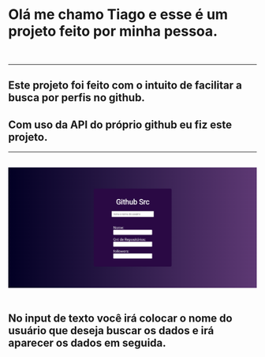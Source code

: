 # Olá me chamo Tiago e esse é um projeto feito por minha pessoa.
<br>
<hr>

## Este projeto foi feito com o intuito de facilitar a busca por perfis no github.

## Com uso da API do próprio github eu fiz este projeto.
<hr>
<br>


<img src='public/assets/githubSrc.png'>
<br>
<br>

## No input de texto você irá colocar o nome do usuário que deseja buscar os dados e irá aparecer os dados em seguida.
